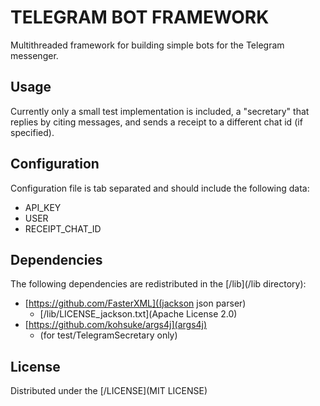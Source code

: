 # TELEGRAM BOT FRAMEWORK

Multithreaded framework for building simple bots for the Telegram messenger.

## Usage

Currently only a small test implementation is included, a "secretary" that replies by citing messages, and sends a receipt to a different chat id (if specified).

## Configuration

Configuration file is tab separated and should include the following data:

* API_KEY
* USER
* RECEIPT_CHAT_ID

## Dependencies

The following dependencies are redistributed in the [/lib](/lib directory):


* [https://github.com/FasterXML]((jackson json parser)
   - [/lib/LICENSE_jackson.txt](Apache License 2.0)
* [https://github.com/kohsuke/args4j](args4j) 
   - (for test/TelegramSecretary only)

## License

Distributed under the [/LICENSE](MIT LICENSE)
